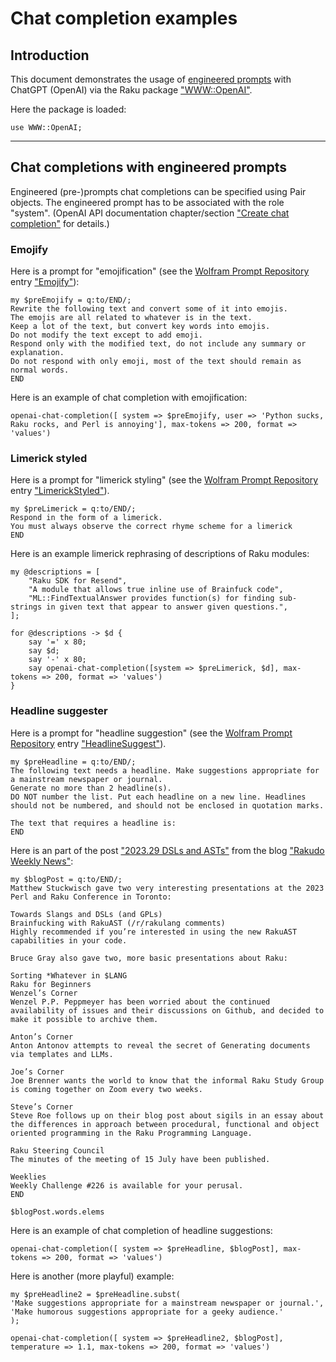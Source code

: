 # Chat completion examples

## Introduction

This document demonstrates the usage of 
[engineered prompts](https://www.freecodecamp.org/news/how-to-communicate-with-ai-tools-prompt-engineering/) 
with ChatGPT (OpenAI) via the Raku package 
["WWW::OpenAI"](https://raku.land/zef:antononcube/WWW::OpenAI).

Here the package is loaded:

```perl6
use WWW::OpenAI;
```

----

## Chat completions with engineered prompts

Engineered (pre-)prompts chat completions can be specified using Pair objects.
The engineered prompt has to be associated with the role "system".
(OpenAI API documentation chapter/section ["Create chat completion"](https://platform.openai.com/docs/api-reference/chat/create) for details.)

### Emojify

Here is a prompt for "emojification" (see the 
[Wolfram Prompt Repository](https://resources.wolframcloud.com/PromptRepository/)
entry
["Emojify"](https://resources.wolframcloud.com/PromptRepository/resources/Emojify/)):

```perl6
my $preEmojify = q:to/END/;
Rewrite the following text and convert some of it into emojis.
The emojis are all related to whatever is in the text.
Keep a lot of the text, but convert key words into emojis.
Do not modify the text except to add emoji.
Respond only with the modified text, do not include any summary or explanation.
Do not respond with only emoji, most of the text should remain as normal words.
END
```

Here is an example of chat completion with emojification:

```perl6
openai-chat-completion([ system => $preEmojify, user => 'Python sucks, Raku rocks, and Perl is annoying'], max-tokens => 200, format => 'values')
```

### Limerick styled

Here is a prompt for "limerick styling" (see the
[Wolfram Prompt Repository](https://resources.wolframcloud.com/PromptRepository/)
entry
["LimerickStyled"](https://resources.wolframcloud.com/PromptRepository/resources/LimerickStyled/)).

```perl6
my $preLimerick = q:to/END/;
Respond in the form of a limerick.
You must always observe the correct rhyme scheme for a limerick
END
```

Here is an example limerick rephrasing of descriptions of Raku modules:

```perl6
my @descriptions = [
    "Raku SDK for Resend",
    "A module that allows true inline use of Brainfuck code",
    "ML::FindTextualAnswer provides function(s) for finding sub-strings in given text that appear to answer given questions.",
];

for @descriptions -> $d {
    say '=' x 80;
    say $d;
    say '-' x 80;
    say openai-chat-completion([system => $preLimerick, $d], max-tokens => 200, format => 'values')
}
```


### Headline suggester

Here is a prompt for "headline suggestion" (see the
[Wolfram Prompt Repository](https://resources.wolframcloud.com/PromptRepository/)
entry
["HeadlineSuggest"](https://resources.wolframcloud.com/PromptRepository/resources/HeadlineSuggest/)).

```perl6
my $preHeadline = q:to/END/;
The following text needs a headline. Make suggestions appropriate for a mainstream newspaper or journal. 
Generate no more than 2 headline(s).  
DO NOT number the list. Put each headline on a new line. Headlines should not be numbered, and should not be enclosed in quotation marks.

The text that requires a headline is: 
END
```

Here is an part of the post 
["2023.29 DSLs and ASTs"](https://rakudoweekly.blog/2023/07/17/2023-29-dsls-and-asts/) 
from the blog
["Rakudo Weekly News"](https://rakudoweekly.blog):

```perl6
my $blogPost = q:to/END/;
Matthew Stuckwisch gave two very interesting presentations at the 2023 Perl and Raku Conference in Toronto:

Towards Slangs and DSLs (and GPLs)
Brainfucking with RakuAST (/r/rakulang comments)
Highly recommended if you’re interested in using the new RakuAST capabilities in your code.

Bruce Gray also gave two, more basic presentations about Raku:

Sorting *Whatever in $LANG
Raku for Beginners
Wenzel’s Corner
Wenzel P.P. Peppmeyer has been worried about the continued availability of issues and their discussions on Github, and decided to make it possible to archive them.

Anton’s Corner
Anton Antonov attempts to reveal the secret of Generating documents via templates and LLMs.

Joe’s Corner
Joe Brenner wants the world to know that the informal Raku Study Group is coming together on Zoom every two weeks.

Steve’s Corner
Steve Roe follows up on their blog post about sigils in an essay about the differences in approach between procedural, functional and object oriented programming in the Raku Programming Language.

Raku Steering Council
The minutes of the meeting of 15 July have been published.

Weeklies
Weekly Challenge #226 is available for your perusal.
END

$blogPost.words.elems
```

Here is an example of chat completion of headline suggestions:

```perl6
openai-chat-completion([ system => $preHeadline, $blogPost], max-tokens => 200, format => 'values')
```

Here is another (more playful) example:

```perl6
my $preHeadline2 = $preHeadline.subst(
'Make suggestions appropriate for a mainstream newspaper or journal.',
'Make humorous suggestions appropriate for a geeky audience.'
); 

openai-chat-completion([ system => $preHeadline2, $blogPost], temperature => 1.1, max-tokens => 200, format => 'values')
```

